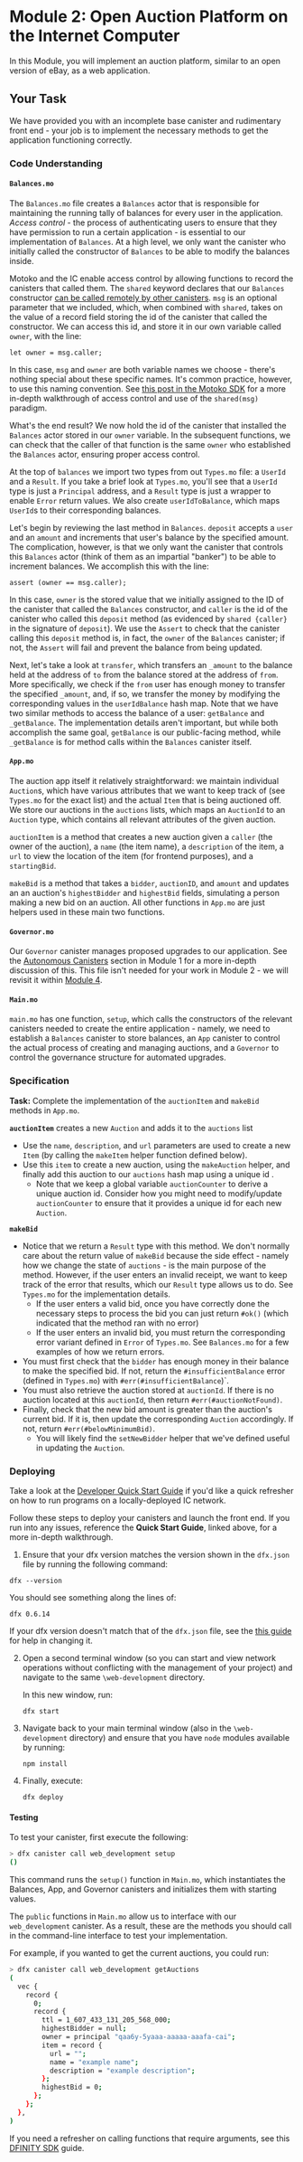 # Module 2: Open Auction Platform on the Internet Computer

In this Module, you will implement an auction platform, similar to an open version of eBay, as a web application. 

## Your Task

We have provided you with an incomplete base canister and rudimentary front end - your job is to implement the necessary methods to get the application functioning correctly.

### Code Understanding

#### `Balances.mo`

The `Balances.mo` file creates a `Balances` actor that is responsible for maintaining the running tally of balances for every user in the application. *Access control* - the process of authenticating users to ensure that they have permission to run a certain application -  is essential to our implementation of `Balances`. At a high level, we only want the canister who initially called the constructor of `Balances` to be able to modify the balances inside.

Motoko and the IC enable access control by allowing functions to record the canisters that called them. The `shared` keyword declares that our `Balances` constructor [can be called remotely by other canisters](https://sdk.dfinity.org/docs/language-guide/sharing.html#_the_shared_keyword). `msg` is an optional parameter that we included, which, when combined with `shared`, takes on the value of a record field storing the id of the canister that called the constructor. We can access this id, and store it in our own variable called `owner`, with the line:

```
let owner = msg.caller;
```

In this case, `msg` and `owner` are both variable names we choose - there's nothing special about these specific names. It's common practice, however, to use this naming convention. See [this post in the Motoko SDK](https://sdk.dfinity.org/docs/language-guide/caller-id.html) for a more in-depth walkthrough of access control and use of the `shared(msg)` paradigm.

What's the end result? We now hold the id of the canister that installed the `Balances` actor stored in our `owner` variable. In the subsequent functions, we can check that the caller of that function is the same `owner` who established the `Balances` actor, ensuring proper access control.

At the top of `balances` we import two types from out `Types.mo` file: a `UserId` and a `Result`. If you take a brief look at `Types.mo`, you'll see that a `UserId` type is just a `Principal` address, and a `Result` type is just a wrapper to enable `Error` return values. We also create `userIdToBalance`, which maps `UserId`s to their corresponding  balances.

Let's begin by reviewing the last method in `Balances`. `deposit` accepts a `user` and an `amount` and increments that user's balance by the specified amount. The complication, however, is that we only want the canister that controls this `Balances` actor (think of them as an impartial "banker") to be able to increment balances. We accomplish this with the line: 

```
assert (owner == msg.caller);
```

In this case, `owner` is the stored value that we initially assigned to the ID of the canister that called the `Balances` constructor, and `caller` is the id of the canister who called this `deposit` method (as evidenced by `shared {caller}` in the signature of `deposit`). We use the `Assert` to check that the canister calling this `deposit` method is, in fact, the `owner` of the `Balances` canister; if not, the `Assert` will fail and prevent the balance from being updated.

Next, let's take a look at `transfer`, which transfers an `_amount` to the balance held at the address of `to` from the balance stored at the address of `from`. More specifically, we check if the `from` user has enough money to transfer the specified `_amount`, and, if so, we transfer the money by modifying the corresponding values in the `userIdBalance` hash map. Note that we have two similar methods to access the balance of a user: `getBalance` and `_getBalance`. The implementation details aren't important, but while both accomplish the same goal, `getBalance` is our public-facing method, while `_getBalance` is for method calls within the `Balances` canister itself. 

#### `App.mo` 

The auction app itself it relatively straightforward: we maintain individual `Auction`s, which have various attributes that we want to keep track of (see `Types.mo` for the exact list) and the actual `Item` that is being auctioned off. We store our auctions in the `auctions` lists, which maps an `AuctionId` to an `Auction` type, which contains all relevant attributes of the given auction.

`auctionItem` is a method that creates a new auction given a `caller` (the owner of the auction), a `name` (the item name), a `description` of the item, a `url` to view the location of the item (for frontend purposes), and a `startingBid`. 

`makeBid` is a method that takes a `bidder`, `auctionID`, and `amount` and updates an an auction's `highestBidder` and `highestBid` fields, simulating a person making a new bid on an auction. All other functions in `App.mo` are just helpers used in these main two functions.

#### `Governor.mo`

Our `Governor` canister manages proposed upgrades to our application. See the [Autonomous Canisters](/module-1.md#Autonomous-Canisters) section in Module 1 for a more in-depth discussion of this. This file isn't needed for your work in Module 2 - we will revisit it within [Module 4](/module-4.md). 

####  `Main.mo` 

`main.mo` has one function, `setup`, which calls the constructors of the relevant canisters needed to create the entire application - namely, we need to establish a `Balances` canister to store balances, an `App` canister to control the actual process of creating and managing auctions,  and a `Governor` to control the governance structure for automated upgrades.

### Specification

**Task:** Complete the implementation of the `auctionItem` and `makeBid` methods in `App.mo`.

**`auctionItem`** creates a new `Auction` and adds it to the `auctions` list

* Use the `name`, `description`, and `url` parameters are used to create a new `Item` (by calling the `makeItem` helper function defined below).
* Use this `item` to create a new auction, using the `makeAuction` helper, and finally add this auction to our `auctions` hash map  using a unique id .
  * Note that we keep a global variable `auctionCounter` to derive a unique auction id. Consider how you might need to modify/update `auctionCounter` to ensure that it provides a unique id for each new `Auction`.

**`makeBid`**

* Notice that we return a `Result` type with this method. We don't normally care about the return value of `makeBid` because the side effect - namely how we change the state of `auctions` - is the main purpose of the method. However, if the user enters an invalid receipt, we want to keep track of the error that results, which our `Result` type allows us to do. See `Types.mo` for the implementation details.
  * If the user enters a valid bid, once you have correctly done the necessary steps to process the bid you can just return `#ok()` (which indicated that the method ran with no error)
  * If the user enters an invalid bid, you must return the corresponding error variant defined in `Error` of `Types.mo`. See `Balances.mo` for a few examples of how we return errors. 
* You must first check that the `bidder` has enough money in their balance to make the specified bid. If not, return the `#insufficientBalance` error (defined in `Types.mo`) with `#err(#insufficientBalance`)`. 
* You must also retrieve the auction stored at `auctionId`. If there is no auction located at this `auctionId`, then return `#err(#auctionNotFound)`.
* Finally, check that the new bid amount is greater than the auction's current bid. If it is, then update the corresponding `Auction` accordingly. If not, return `#err(#belowMinimumBid)`.
  * You will likely find the `setNewBidder` helper that we've defined useful in updating the `Auction`.

### Deploying

Take a look at the [Developer Quick Start Guide](https://sdk.dfinity.org/docs/quickstart/quickstart.html) if you'd like a quick refresher on how to run programs on a locally-deployed IC network. 

Follow these steps to deploy your canisters and launch the front end. If you run into any issues, reference the **Quick Start Guide**, linked above,  for a more in-depth walkthrough.

1.  Ensure that your dfx version matches the version shown in the `dfx.json` file by running the following command:

   ```
   dfx --version
   ```

   You should see something along the lines of:

   ```
   dfx 0.6.14
   ```

   If your dfx version doesn't match that of the `dfx.json` file, see the [this guide](https://sdk.dfinity.org/docs/developers-guide/install-upgrade-remove.html#install-version) for help in changing it. 

2. Open a second terminal window (so you can start and view network operations without conflicting with the management of your project) and navigate to the same `\web-development` directory.

   In this new window, run:

   ```
   dfx start
   ```

3. Navigate back to your main terminal window (also in the `\web-development` directory) and ensure that you have `node` modules available by running:

   ```
   npm install
   ```

4. Finally, execute:

   ```
   dfx deploy
   ```

#### Testing

To test your canister, first execute the following:

```bash
> dfx canister call web_development setup
()
```

This command runs the `setup()` function in `Main.mo`, which instantiates the Balances, App, and Governor canisters and initializes them with starting values. 

The `public` functions in `Main.mo` allow us to interface with our `web_development` canister. As a result, these are the methods you should call in the command-line interface to test your implementation.

For example, if you wanted to get the current auctions, you could run:

```bash
> dfx canister call web_development getAuctions
(
  vec {
    record {
      0;
      record {
        ttl = 1_607_433_131_205_568_000;
        highestBidder = null;
        owner = principal "qaa6y-5yaaa-aaaaa-aaafa-cai";
        item = record {
          url = "";
          name = "example name";
          description = "example description";
        };
        highestBid = 0;
      };
    };
  },
)
```

If you need a refresher on calling functions that require arguments, see this [DFINITY SDK](https://sdk.dfinity.org/docs/developers-guide/tutorials/hello-location.html) guide.